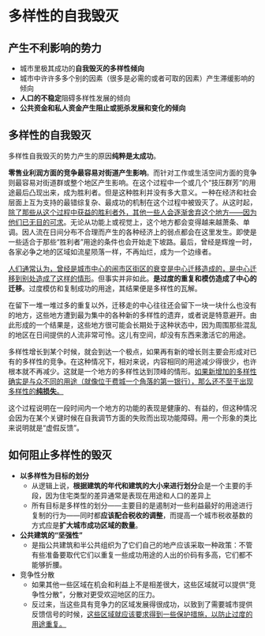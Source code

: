 # 多样性的自我毁灭

## 产生不利影响的势力

- 城市里极其成功的**自我毁灭的多样性倾向**
- 城市中许许多多个别的因素（很多是必需的或者可取的因素）产生滞缓影响的倾向
- **人口的不稳定**阻碍多样性发展的倾向
- **公共资金和私人资金产生阻止或扼杀发展和变化的倾向**



## 多样性的自我毁灭

多样性自我毁灭的势力产生的原因**纯粹是太成功**。

**零售业利润方面的竞争最容易对街道产生影响**。而针对工作或生活空间方面的竞争则最容易对街道群或整个地区产生影响。在这个过程中一个或几个“技压群芳”的用途最后凸现出来，成为胜利者。但是这种胜利并没有多大意义。一种在经济和社会层面上互为支持的最错综复杂、最成功的机制在这个过程中被毁灭了。从这时起，<u>除了那些从这个过程中获益的胜利者外，其他一些人会逐渐舍弃这个地方——因为他们已无目的可求</u>。无论从功能上或视觉上，这个地方都会变得越来越萧条、单调。因人流在日间分布不合理而产生的各种经济上的弱点都会在这里发生。即使是一些适合于那些“胜利者”用途的条件也会开始走下坡路。最后，曾经是辉煌一时，各家必争之地的区域如流星陨落一样，不再灿烂，成为一个边缘者。

<u>人们通常认为，曾经是城市中心的闹市区街区的衰变是中心迁移造成的，是中心迁移到别处造成了这样的情形</u>。但事实并非如此。**是过度的重复和模仿造成了中心的迁移**。过度模仿和复制成功的用途，其结果便是多样性的瓦解。

在留下一堆一堆过多的重复以外，迁移走的中心往往还会留下一块一块什么也没有的地方，这些地方遭到最为集中的各种新的多样性的遗弃，或者说是特意避开。由此形成的一个结果是，这些地方很可能会长期处于这种状态中，因为周围那些混乱的地区在日间提供的人流非常可怜。这儿有空间，却没有东西来激活它的用途。

多样性增长到某个时候，就会到达一个极点，如果再有新的增长则主要会形成对已有的多样性的竞争。在这种情况下，相对来说，内容相同的用途减少得很少，也许根本就不再减少。这就是一个地方的多样性达到顶峰的情形。<u>如果新增加的多样性确实是与众不同的用途（就像位于费城一个角落的第一银行），那么还不至于出现多样性的**纯损失**。</u>

这个过程说明在一段时间内一个地方的功能的表现是健康的、有益的，但这种情况会因为在某个关键时候在自我调节方面的失败而出现功能障碍。<span class="highlight">用一个形象的类比来说明就是“虚假反馈”。</span>

## 如何阻止多样性的毁灭

- **以多样性为目标的划分**
  - 从逻辑上说，**根据建筑的年代和建筑的大小来进行划分**会是一个主要的手段，因为住宅类型的差异通常是表现在用途和人口的差异上
  - 所有目标是多样性的划分——主要目的是遏制对一些利益最好的用途进行复制的行为——同时都**应该配合税收的调整**，而提高一个城市税收基数的方式应是**扩大城市成功区域的数量**。
- **公共建筑的“坚强性”**
  - 是指公共建筑和半公共组织为了它们自己的地产应该采取一种政策：不管有些准备要取代它们以重复一些成功用途的人出的价码有多高，它们都不能够折腰。
- 竞争性分散
  - 如果其他一些区域在机会和利益上不是相差很大，这些区域就可以提供“竞争性分散”，分散对更受欢迎地区的压力。
  - 反过来，当这些具有竞争力的区域发展得很成功，以致到了需要城市提供反馈信号的时候，<u>这些区域就应该要求得到一些保护措施，以防止过度的用途重复。</u>



